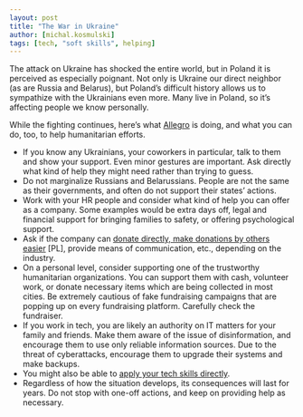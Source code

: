 ```yaml
---
layout: post
title: "The War in Ukraine"
author: [michal.kosmulski]
tags: [tech, "soft skills", helping]
---
```

The attack on Ukraine has shocked the entire world, but in Poland it is perceived as especially poignant.
Not only is Ukraine our direct neighbor (as are Russia and Belarus), but Poland’s difficult history allows us to
sympathize with the Ukrainians even more. Many live in Poland, so it’s affecting people we know personally.

While the fighting continues, here’s what [Allegro](https://allegro.tech) is doing, and what you can do, too, to help
humanitarian efforts.

* If you know any Ukrainians, your coworkers in particular, talk to them and show your support. Even minor gestures are
  important. Ask directly what kind of help they might need rather than trying to guess.
* Do not marginalize Russians and Belarussians. People are not the same as their governments, and often do not support
  their states’ actions.
* Work with your HR people and consider what kind of help you can offer as a company. Some examples would be extra days
  off, legal and financial support for bringing families to safety, or offering psychological support.
* Ask if the company can [donate directly, make donations by others easier](https://spolecznosc.allegro.pl/t5/blog/wsparcie-dla-ukrainy-co-mo%C5%BCesz-zrobi%C4%87-na-allegro-aby-pom%C3%B3c/ba-p/334998) [PL],
  provide means of communication, etc., depending on the industry.
* On a personal level, consider supporting one of the trustworthy humanitarian organizations. You can support them
  with cash, volunteer work, or donate necessary items which are being collected in most cities.
  Be extremely cautious of fake fundraising campaigns that are popping up on every fundraising platform. Carefully
  check the fundraiser.
* If you work in tech, you are likely an authority on IT matters for your family and friends. Make them aware of
  the issue of disinformation, and encourage them to use only reliable information sources. Due to the threat of
  cyberattacks, encourage them to upgrade their systems and make backups.
* You might also be able to [apply your tech skills directly](https://www.techtotherescue.org/tech/tech-for-ukraine).
* Regardless of how the situation develops, its consequences will last for years. Do not stop with one-off actions,
  and keep on providing help as necessary.
